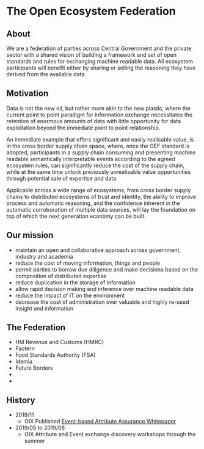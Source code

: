 # The Open Ecosystem Federation

## About

We are a federation of parties across Central Government and the private sector with a shared vision of building a framework and set of open standards and rules for exchanging machine readable data.  All ecosystem participants will benefit either by sharing or selling the reasoning they have derived from the available data. 

## Motivation

Data is not the new oil, but rather more akin to the new plastic, where the current point to point paradigm for information exchange necessitates the retention of enormous amounts of data with little opportunity for data exploitation beyond the immediate point to point relationship.  

An immediate example that offers significant and easily realisable value, is in the cross border supply chain space, where, once the OEF standard is adopted, participants in a supply chain consuming and presenting machine readable semantically interpretable events according to the agreed ecosystem rules, can significantly reduce the cost of the supply chain, while at the same time unlock previously unrealisable value opportunities through potential sale of expertise and data.  

Applicable across a wide range of ecosystems, from cross border supply chains to distributed ecosystems of trust and identity, the ability to improve process and automatic reasoning, and the confidence inherent in the automatic corroboration of multiple data sources, will lay the foundation on top of which the next generation economy can be built. 


## Our mission

- maintain an open and collaborative approach across government, industry and academia
- reduce the cost of moving information, things and people
- permit parties to borrow due diligence and make decisions based on the composition of distributed expertise
- reduce duplication in the storage of information
- allow rapid decision making and inference over machine readable data
- reduce the impact of IT on the environment
- decrease the cost of administration over valuable and highly re-used insight and information

## The Federation

- HM Revenue and Customs (HMRC)
- Factern
- Food Standards Authority (FSA)
- Idemia
- Future Borders
- 
- 

## History

- 2019/11
  - OIX Published [Event-based Attribute Assurance Whitepaper](https://openidentityexchange.org/wp-content/uploads/2019/11/191101-Building-a-Trusted-Environment-Whitepaper-FINAL.pdf)
- 2019/05 to 2019/08
  - OIX Attribute and Event exchange discovery workshops through the summer
